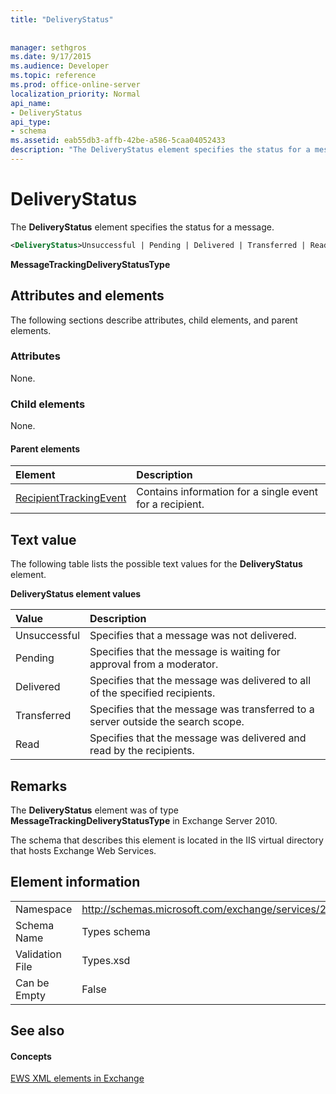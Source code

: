 ```yaml
---
title: "DeliveryStatus"
 
 
manager: sethgros
ms.date: 9/17/2015
ms.audience: Developer
ms.topic: reference
ms.prod: office-online-server
localization_priority: Normal
api_name:
- DeliveryStatus
api_type:
- schema
ms.assetid: eab55db3-affb-42be-a586-5caa04052433
description: "The DeliveryStatus element specifies the status for a message."
---
```


# DeliveryStatus

The **DeliveryStatus** element specifies the status for a message. 
  
```XML
<DeliveryStatus>Unsuccessful | Pending | Delivered | Transferred | Read</DeliveryStatus>
```

 **MessageTrackingDeliveryStatusType**
## Attributes and elements

The following sections describe attributes, child elements, and parent elements.
  
### Attributes

None.
  
### Child elements

None.
  
#### Parent elements

|**Element**|**Description**|
|:-----|:-----|
|[RecipientTrackingEvent](recipienttrackingevent.md) <br/> |Contains information for a single event for a recipient.  <br/> |
   
## Text value

The following table lists the possible text values for the **DeliveryStatus** element. 
  
**DeliveryStatus element values**

|**Value**|**Description**|
|:-----|:-----|
|Unsuccessful  <br/> |Specifies that a message was not delivered.  <br/> |
|Pending  <br/> |Specifies that the message is waiting for approval from a moderator.  <br/> |
|Delivered  <br/> |Specifies that the message was delivered to all of the specified recipients.  <br/> |
|Transferred  <br/> |Specifies that the message was transferred to a server outside the search scope.  <br/> |
|Read  <br/> |Specifies that the message was delivered and read by the recipients.  <br/> |
   
## Remarks

The **DeliveryStatus** element was of type **MessageTrackingDeliveryStatusType** in Exchange Server 2010. 
  
The schema that describes this element is located in the IIS virtual directory that hosts Exchange Web Services.
  
## Element information

|||
|:-----|:-----|
|Namespace  <br/> |http://schemas.microsoft.com/exchange/services/2006/types  <br/> |
|Schema Name  <br/> |Types schema  <br/> |
|Validation File  <br/> |Types.xsd  <br/> |
|Can be Empty  <br/> |False  <br/> |
   
## See also

#### Concepts

[EWS XML elements in Exchange](ews-xml-elements-in-exchange.md)

